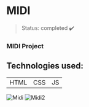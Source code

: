 <h1> MIDI </h1>

> Status: completed ✔️
### MIDI Project
## Technologies used:

<table>
  <tr>
    <td>HTML</td>
    <td>CSS</td>
    <td>JS</td>
  </tr>
</table>


![Midi](https://github.com/user-attachments/assets/a7ec3f13-67c3-413a-bb40-c002fba4c050)
![Midi2](https://github.com/user-attachments/assets/9945a4ef-6ac6-4b13-b74f-6ad74132a7de)
